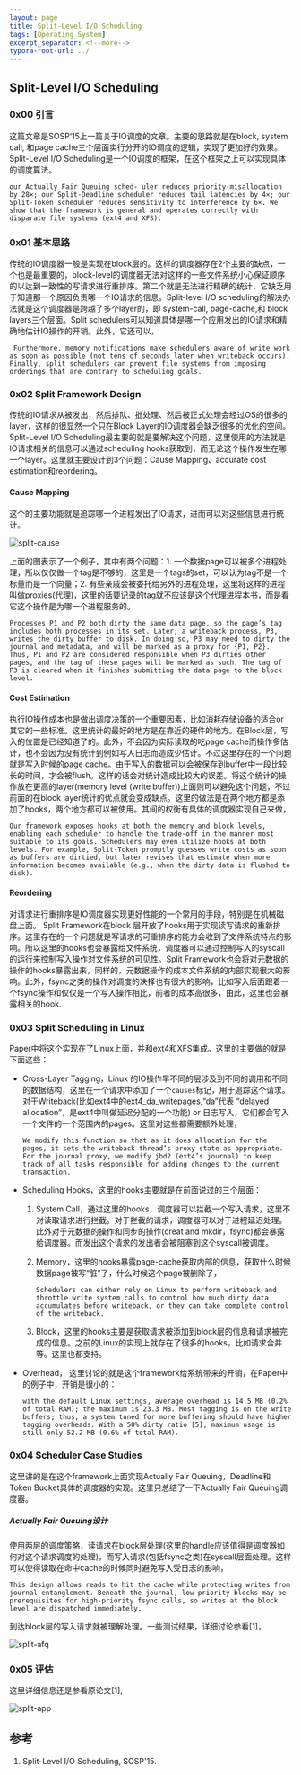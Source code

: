 ```yaml
---
layout: page
title: Split-Level I/O Scheduling
tags: [Operating System]
excerpt_separator: <!--more-->
typora-root-url: ../
---
```


## Split-Level I/O Scheduling

### 0x00 引言

  这篇文章是SOSP‘15上一篇关于IO调度的文章。主要的思路就是在block, system call, 和page cache三个层面实行分开的IO调度的逻辑，实现了更加好的效果。Split-Level I/O Scheduling是一个IO调度的框架，在这个框架之上可以实现具体的调度算法。

```
our Actually Fair Queuing sched- uler reduces priority-misallocation by 28×; our Split-Deadline scheduler reduces tail latencies by 4×; our Split-Token scheduler reduces sensitivity to interference by 6×. We show that the framework is general and operates correctly with disparate file systems (ext4 and XFS).
```

### 0x01 基本思路

 传统的IO调度器一般是实现在block层的。这样的调度器存在2个主要的缺点，一个也是最重要的，block-level的调度器无法对这样的一些文件系统小心保证顺序的以达到一致性的写请求进行重排序。第二个就是无法进行精确的统计，它缺乏用于知道那一个原因负责哪一个IO请求的信息。Split-level I/O scheduling的解决办法就是这个调度器是跨越了多个layer的，即 system-call, page-cache,和 block layers三个层面。Split schedulers可以知道具体是哪一个应用发出的IO请求和精确地估计IO操作的开销。此外，它还可以，

```
 Furthermore, memory notifications make schedulers aware of write work as soon as possible (not tens of seconds later when writeback occurs). Finally, split schedulers can prevent file systems from imposing orderings that are contrary to scheduling goals.
```

### 0x02 Split Framework Design

 传统的IO请求从被发出，然后排队、批处理、然后被正式处理会经过OS的很多的layer，这样的很显然一个只在Block Layer的IO调度器会缺乏很多的优化的空间。 Split-Level I/O Scheduling最主要的就是要解决这个问题，这里使用的方法就是IO请求相关的信息可以通过scheduling hooks获取到，而无论这个操作发生在哪一个layer。这里就主要设计到3个问题：Cause Mapping、accurate cost estimation和reordering。

#### Cause Mapping

  这个的主要功能就是追踪哪一个进程发出了IO请求，进而可以对这些信息进行统计。

![split-cause](/assets/img/split-cause.png)

  上面的图表示了一个例子，其中有两个问题：1. 一个数据page可以被多个进程处理，所以仅仅做一个tag是不够的，这里是一个tags的set，可以认为tag不是一个标量而是一个向量；2. 有些亲戚会被委托给另外的进程处理，这里将这样的进程叫做proxies(代理)，这里的话要记录的tag就不应该是这个代理进程本书，而是看它这个操作是为哪一个进程服务的。

```
Processes P1 and P2 both dirty the same data page, so the page’s tag includes both processes in its set. Later, a writeback process, P3, writes the dirty buffer to disk. In doing so, P3 may need to dirty the journal and metadata, and will be marked as a proxy for {P1, P2}. Thus, P1 and P2 are considered responsible when P3 dirties other pages, and the tag of these pages will be marked as such. The tag of P3 is cleared when it finishes submitting the data page to the block level.
```

#### Cost Estimation

   执行IO操作成本也是做出调度决策的一个重要因素，比如消耗存储设备的适合or其它的一些标准。这里统计的最好的地方是在靠近的硬件的地方。在Block层，写入的位置是已经知道了的。此外，不会因为实际读取的吃page cache而操作多估计，也不会因为没有统计到例如写入日志而造成少估计。不过这里存在的一个问题就是写入时候的page cache。由于写入的数据可以会被保存到buffer中一段比较长的时间，才会被flush。这样的话会对统计造成比较大的误差。将这个统计的操作放在更高的layer(memory level (write buffer))上面则可以避免这个问题，不过前面的在block layer统计的优点就会变成缺点。这里的做法是在两个地方都是添加了hooks，两个地方都可以被使用。其间的权衡有具体的调度器实现自己来做，

```
Our framework exposes hooks at both the memory and block levels, enabling each scheduler to handle the trade-off in the manner most suitable to its goals. Schedulers may even utilize hooks at both levels. For example, Split-Token promptly guesses write costs as soon as buffers are dirtied, but later revises that estimate when more information becomes available (e.g., when the dirty data is flushed to disk).
```

#### Reordering

  对请求进行重排序是IO调度器实现更好性能的一个常用的手段，特别是在机械磁盘上面。 Split Framework在block 层开放了hooks用于实现读写请求的重新排序。这里存在的一个问题就是写请求的可重排序的能力会收到了文件系统特点的影响。所以这里的hooks也会暴露给文件系统，调度器可以通过控制写入的syscall的运行来控制写入操作对文件系统的可见性。Split Framework也会将对元数据的操作的hooks暴露出来，同样的，元数据操作的成本文件系统的内部实现很大的影响。此外，fsync之类的操作对调度的决择也有很大的影响，比如写入后面跟着一个fsync操作和仅仅是一个写入操作相比，前者的成本高很多，由此，这里也会暴露相关的hook.

### 0x03 Split Scheduling in Linux

  Paper中将这个实现在了Linux上面，并和ext4和XFS集成。这里的主要做的就是下面这些：

* Cross-Layer Tagging，Linux 的IO操作早不同的层涉及到不同的调用和不同的数据结构，这里在一个请求中添加了一个`causes`标记，用于追踪这个请求。对于Writeback(比如ext4中的ext4_da_writepages,“da”代表 “delayed allocation”，是ext4中叫做延迟分配的一个功能) or 日志写入，它们都会写入一个文件的一个范围内的pages。这里对这些都需要额外处理，

  ```
  We modify this function so that as it does allocation for the pages, it sets the writeback thread’s proxy state as appropriate. For the journal proxy, we modify jbd2 (ext4’s journal) to keep track of all tasks responsible for adding changes to the current transaction.
  ```

* Scheduling Hooks，这里的hooks主要就是在前面说过的三个层面：

  1. System Call，通过这里的hooks，调度器可以拦截一个写入请求，这里不对读取请求进行拦截。对于拦截的请求，调度器可以对于进程延迟处理。此外对于元数据的操作和同步的操作(creat and mkdir，fsync)都会暴露给调度器。而发出这个请求的发出者会被阻塞到这个syscall被调度。

  2. Memory，这里的hooks暴露page-cache获取内部的信息，获取什么时候数据page被写“脏”了，什么时候这个page被删除了，

     ```
     Schedulers can either rely on Linux to perform writeback and throttle write system calls to control how much dirty data accumulates before writeback, or they can take complete control of the writeback.
     ```

  3. Block，这里的hooks主要是获取请求被添加到block层的信息和请求被完成的信息。之前的Linux的实现上就存在了很多的hooks，比如请求合并等。这里也都支持。

* Overhead， 这里讨论的就是这个framework给系统带来的开销，在Paper中的例子中，开销是很小的：

  ```
  with the default Linux settings, average overhead is 14.5 MB (0.2% of total RAM); the maximum is 23.3 MB. Most tagging is on the write buffers; thus, a system tuned for more buffering should have higher tagging overheads. With a 50% dirty ratio [5], maximum usage is still only 52.2 MB (0.6% of total RAM).
  ```

### 0x04 Scheduler Case Studies

  这里讲的是在这个framework上面实现Actually Fair Queuing，Deadline和Token Bucket具体的调度器的实现。这里只总结了一下Actually Fair Queuing调度器。

##### Actually Fair Queuing设计

  使用两层的调度策略，读请求在block层处理(这里的handle应该值得是调度器如何对这个请求调度的处理)，而写入请求(包括fsync之类)在syscall层面处理。这样可以使得读取在命中cache的时候同时避免写入受日志的影响，

```
This design allows reads to hit the cache while protecting writes from journal entanglement. Beneath the journal, low-priority blocks may be prerequisites for high-priority fsync calls, so writes at the block level are dispatched immediately.
```

到达block层的写入请求就被理解处理。一些测试结果，详细讨论参看[1]，

![split-afq](/assets/img/split-afq.png)

### 0x05 评估

 这里详细信息还是参看原论文[1],

![split-app](/assets/img/split-app.png) 

## 参考

1. Split-Level I/O Scheduling, SOSP'15.